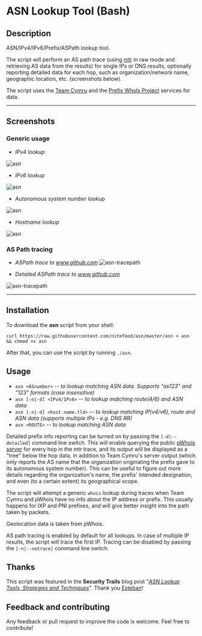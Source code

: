 # ASN Lookup Tool (Bash)

## Description

ASN/IPv4/IPv6/Prefix/ASPath lookup tool.

The script will perform an AS path trace (using [mtr](https://github.com/traviscross/mtr) in raw mode and retrieving AS data from the results) for single IPs or DNS results, optionally reporting detailed data for each hop, such as organization/network name, geographic location, etc. (screenshots below).

The script uses the [Team Cymru](https://team-cymru.com/community-services/ip-asn-mapping/) and the [Prefix WhoIs Project](https://pwhois.org/) services for data.

---

## Screenshots

### Generic usage ###

* _IPv4 lookup_

![asn](https://user-images.githubusercontent.com/24555810/92062672-8c6db280-ed99-11ea-89f8-59babb6f84c5.png)

* _IPv6 lookup_

![asn](https://user-images.githubusercontent.com/24555810/92062671-8bd51c00-ed99-11ea-9433-be0afb3d5375.png)

* _Autonomous system number lookup_

![asn](https://user-images.githubusercontent.com/24555810/92062669-8bd51c00-ed99-11ea-882e-3580f9228966.png)

* _Hostname lookup_

![asn](https://user-images.githubusercontent.com/24555810/92062668-8b3c8580-ed99-11ea-896e-5585c97d3d4a.png)

### AS Path tracing ###

* _ASPath trace to www.github.com_
![asn-tracepath](https://user-images.githubusercontent.com/24555810/92062667-8b3c8580-ed99-11ea-949a-e26d2dcf63e8.png)

* _Detailed ASPath trace to www.github.com_

![asn-tracepath](https://user-images.githubusercontent.com/24555810/91781037-9658af80-ebf9-11ea-8f9d-af587a701a7b.png)

---

## Installation

To download the **asn** script from your shell:

`curl https://raw.githubusercontent.com/nitefood/asn/master/asn > asn && chmod +x asn`

After that, you can use the script by running `./asn`.

## Usage

* `asn <ASnumber>` -- _to lookup matching ASN data. Supports "as123" and "123" formats (case insensitive)_
* `asn [-n|-d] <IPv4/IPv6>` -- _to lookup matching route(4/6) and ASN data_
* `asn [-n|-d] <host.name.tld>` -- _to lookup matching IP(v4/v6), route and ASN data (supports multiple IPs - e.g. DNS RR)_
* `asn <ROUTE>` -- _to lookup matching ASN data_

Detailed prefix info reporting can be turned on by passing the `[-d|--detailed]` command line switch. This will enable querying the public [pWhois server](https://pwhois.org/server.who) for every hop in the mtr trace, and its output will be displayed as a "tree" below the hop data, in addition to Team Cymru's server output (which only reports the AS name that the organization originating the prefix gave to its autonomous system number). This can be useful to figure out more details regarding the organization's name, the prefix' intended designation, and even (to a certain extent) its geographical scope.

The script will attempt a generic `whois` lookup during traces when Team Cymru and pWhois have no info about the IP address or prefix. This usually happens for IXP and PNI prefixes, and will give better insight into the path taken by packets.

Geolocation data is taken from pWhois.

AS path tracing is enabled by default for all lookups. In case of multiple IP results, the script will trace the first IP. Tracing can be disabled by passing the `[-n|--notrace]` command line switch.

## Thanks

This script was featured in the **Security Trails** blog post "[_ASN Lookup Tools, Strategies and Techniques_](https://securitytrails.com/blog/asn-lookup#autonomous-system-lookup-script)". Thank you [Esteban](https://www.estebanborges.com/)!

## Feedback and contributing

Any feedback or pull request to improve the code is welcome. Feel free to contribute!
